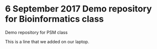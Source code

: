 # 6 September 2017 Demo repository for Bioinformatics class
Demo repository for PSM class

This is a line that we added on our laptop.
